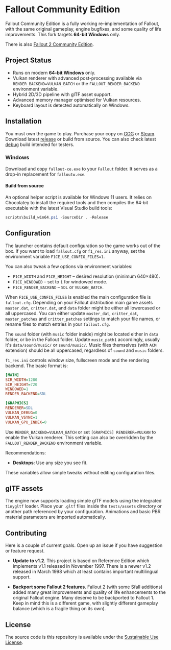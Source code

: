 # Fallout Community Edition

Fallout Community Edition is a fully working re-implementation of Fallout, with the same original gameplay, engine bugfixes, and some quality of life improvements. This fork targets **64-bit Windows** only.

There is also [Fallout 2 Community Edition](https://github.com/alexbatalov/fallout2-ce).

## Project Status

- Runs on modern **64-bit Windows** only.
- Vulkan renderer with advanced post-processing available via `RENDER_BACKEND=VULKAN_BATCH` or the
  `FALLOUT_RENDER_BACKEND` environment variable.
- Hybrid 2D/3D pipeline with glTF asset support.
- Advanced memory manager optimised for Vulkan resources.
- Keyboard layout is detected automatically on Windows.

## Installation

You must own the game to play. Purchase your copy on [GOG](https://www.gog.com/game/fallout) or [Steam](https://store.steampowered.com/app/38400). Download latest [release](https://github.com/alexbatalov/fallout1-ce/releases) or build from source. You can also check latest [debug](https://github.com/alexbatalov/fallout1-ce/actions) build intended for testers.

### Windows

Download and copy `fallout-ce.exe` to your `Fallout` folder. It serves as a drop-in replacement for `falloutw.exe`.

#### Build from source

An optional helper script is available for Windows 11 users. It relies on
Chocolatey to install the required tools and then compiles the 64‑bit
executable with the latest Visual Studio build tools:

```powershell
scripts\build_win64.ps1 -SourceDir . -Release
```

## Configuration

The launcher contains default configuration so the game works out of the box. If
you want to load `fallout.cfg` or `f1_res.ini` anyway, set the environment
variable `F1CE_USE_CONFIG_FILES=1`.

You can also tweak a few options via environment variables:

- `F1CE_WIDTH` and `F1CE_HEIGHT` – desired resolution (minimum 640×480).
- `F1CE_WINDOWED` – set to `1` for windowed mode.
- `F1CE_RENDER_BACKEND` – `SDL` or `VULKAN_BATCH`.

When `F1CE_USE_CONFIG_FILES` is enabled the main configuration file is
`fallout.cfg`. Depending on your Fallout distribution main game assets
`master.dat`, `critter.dat`, and `data` folder might be either all lowercased or
all uppercased. You can either update `master_dat`, `critter_dat`,
`master_patches` and `critter_patches` settings to match your file names, or
rename files to match entries in your `fallout.cfg`.

The `sound` folder (with `music` folder inside) might be located either in `data`
folder, or be in the Fallout folder. Update `music_path1` accordingly, usually
it's `data/sound/music/` or `sound/music/`. Music files themselves (with `ACM`
extension) should be all uppercased, regardless of `sound` and `music` folders.

`f1_res.ini` controls window size, fullscreen mode and the rendering backend.
The basic format is:

```ini
[MAIN]
SCR_WIDTH=1280
SCR_HEIGHT=720
WINDOWED=1
RENDER_BACKEND=SDL

[GRAPHICS]
RENDERER=SDL
VULKAN_DEBUG=0
VULKAN_VSYNC=1
VULKAN_GPU_INDEX=0
```

Use `RENDER_BACKEND=VULKAN_BATCH` or set `[GRAPHICS] RENDERER=VULKAN` to enable
the Vulkan renderer. This setting can also be overridden by the
`FALLOUT_RENDER_BACKEND` environment variable.

Recommendations:
- **Desktops**: Use any size you see fit.

These variables allow simple tweaks without editing configuration files.

## glTF assets

The engine now supports loading simple glTF models using the integrated `tinygltf` loader.
Place your `.gltf` files inside the `tests/assets` directory or another path referenced by your configuration.
Animations and basic PBR material parameters are imported automatically.

## Contributing

Here is a couple of current goals. Open up an issue if you have suggestion or feature request.

- **Update to v1.2**. This project is based on Reference Edition which implements v1.1 released in November 1997. There is a newer v1.2 released in March 1998 which at least contains important multilingual support.

- **Backport some Fallout 2 features**. Fallout 2 (with some Sfall additions) added many great improvements and quality of life enhancements to the original Fallout engine. Many deserve to be backported to Fallout 1. Keep in mind this is a different game, with slightly different gameplay balance (which is a fragile thing on its own).

## License

The source code is this repository is available under the [Sustainable Use License](LICENSE.md).
